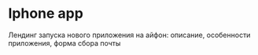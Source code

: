 # Iphone app
  Лендинг запуска нового приложения на айфон: описание, особенности приложения, форма сбора почты
